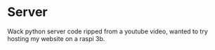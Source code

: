 # Server
Wack python server code ripped from a youtube video, wanted to try hosting my website on a raspi 3b.
